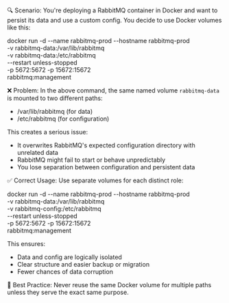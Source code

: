 🔍 Scenario:
You're deploying a RabbitMQ container in Docker and want to persist its data and use a custom config.
You decide to use Docker volumes like this:

docker run -d --name rabbitmq-prod --hostname rabbitmq-prod \
  -v rabbitmq-data:/var/lib/rabbitmq \
  -v rabbitmq-data:/etc/rabbitmq \
  --restart unless-stopped \
  -p 5672:5672 -p 15672:15672 \
  rabbitmq:management

❌ Problem:
In the above command, the same named volume `rabbitmq-data` is mounted to two different paths:
- /var/lib/rabbitmq (for data)
- /etc/rabbitmq (for configuration)

This creates a serious issue:
- It overwrites RabbitMQ's expected configuration directory with unrelated data
- RabbitMQ might fail to start or behave unpredictably
- You lose separation between configuration and persistent data

✅ Correct Usage:
Use separate volumes for each distinct role:

docker run -d --name rabbitmq-prod --hostname rabbitmq-prod \
  -v rabbitmq-data:/var/lib/rabbitmq \
  -v rabbitmq-config:/etc/rabbitmq \
  --restart unless-stopped \
  -p 5672:5672 -p 15672:15672 \
  rabbitmq:management

This ensures:
- Data and config are logically isolated
- Clear structure and easier backup or migration
- Fewer chances of data corruption

📌 Best Practice:
Never reuse the same Docker volume for multiple paths unless they serve the exact same purpose.
